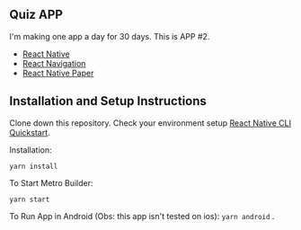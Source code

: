 ## Quiz APP 

I'm making one app a day for 30 days. This is APP #2.
- [React Native](https://reactnative.dev/)
- [React Navigation](https://reactnavigation.org/)
- [React Native Paper](https://callstack.github.io/react-native-paper/)

## Installation and Setup Instructions  

Clone down this repository. Check your environment setup [React Native CLI Quickstart](https://reactnative.dev/docs/environment-setup).

Installation:

`yarn install`

To Start Metro Builder:

`yarn start`

To Run App in Android (Obs: this app isn't tested on ios):
`yarn android`
.
